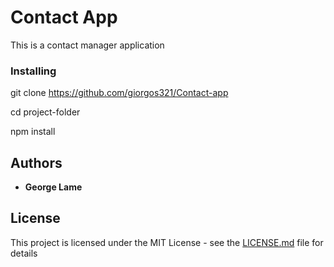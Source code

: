 # Contact App

This is a contact manager application

### Installing

git clone https://github.com/giorgos321/Contact-app

cd project-folder

npm install

## Authors

- **George Lame**

## License

This project is licensed under the MIT License - see the [LICENSE.md](LICENSE.md) file for details
